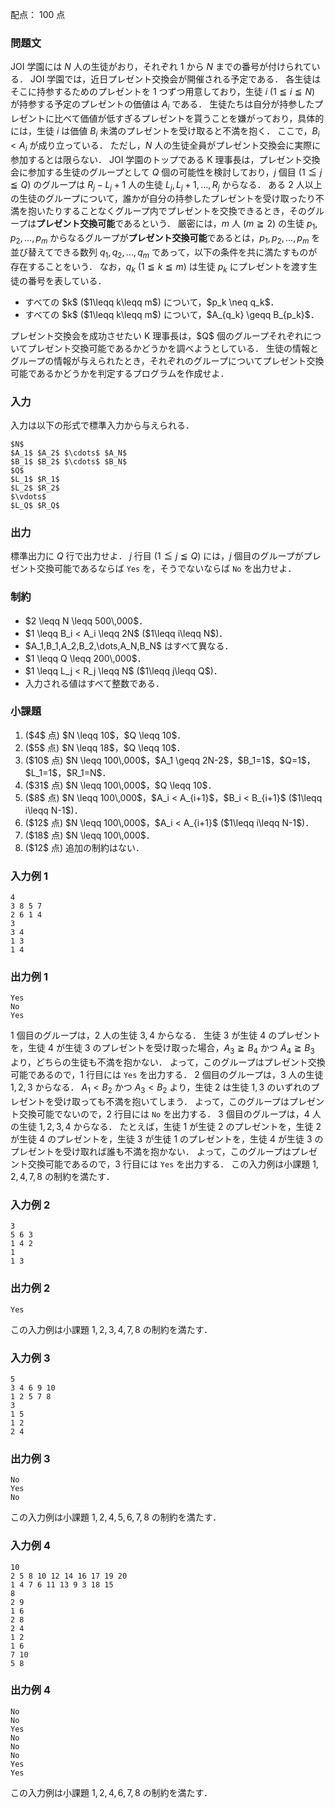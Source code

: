 配点： $100$ 点

### 問題文

JOI 学園には $N$ 人の生徒がおり，それぞれ $1$ から $N$ までの番号が付けられている．
JOI 学園では，近日プレゼント交換会が開催される予定である．
各生徒はそこに持参するためのプレゼントを $1$ つずつ用意しており，生徒 $i$ ($1\leqq i \leqq N$) が持参する予定のプレゼントの価値は $A_i$ である．
生徒たちは自分が持参したプレゼントに比べて価値が低すぎるプレゼントを貰うことを嫌がっており，具体的には，生徒 $i$ は価値 $B_i$ 未満のプレゼントを受け取ると不満を抱く．
ここで，$B_i < A_i$ が成り立っている．
ただし，$N$ 人の生徒全員がプレゼント交換会に実際に参加するとは限らない．
JOI 学園のトップである K 理事長は，プレゼント交換会に参加する生徒のグループとして $Q$ 個の可能性を検討しており，$j$ 個目 ($1\leqq j\leqq Q$) のグループは $R_j-L_j+1$ 人の生徒 $L_j,L_j+1,\dots,R_j$ からなる．
ある $2$ 人以上の生徒のグループについて，誰かが自分の持参したプレゼントを受け取ったり不満を抱いたりすることなくグループ内でプレゼントを交換できるとき，そのグループは<b>プレゼント交換可能</b>であるという．
厳密には，$m$ 人 ($m \geqq 2$) の生徒 $p_1,p_2,\dots,p_m$ からなるグループが<b>プレゼント交換可能</b>であるとは，$p_1,p_2,\dots,p_m$ を並び替えてできる数列 $q_1,q_2,\dots,q_m$ であって，以下の条件を共に満たすものが存在することをいう．
なお，$q_k$ ($1\leqq k\leqq m$) は生徒 $p_k$ にプレゼントを渡す生徒の番号を表している．
<ul>
<li> すべての $k$ ($1\leqq k\leqq m$) について，$p_k \neq q_k$．
<li> すべての $k$ ($1\leqq k\leqq m$) について，$A_{q_k} \geqq B_{p_k}$．
</ul>
プレゼント交換会を成功させたい K 理事長は，$Q$ 個のグループそれぞれについてプレゼント交換可能であるかどうかを調べようとしている．
生徒の情報とグループの情報が与えられたとき，それぞれのグループについてプレゼント交換可能であるかどうかを判定するプログラムを作成せよ．

### 入力

入力は以下の形式で標準入力から与えられる．
~~~
$N$
$A_1$ $A_2$ $\cdots$ $A_N$
$B_1$ $B_2$ $\cdots$ $B_N$
$Q$
$L_1$ $R_1$
$L_2$ $R_2$
$\vdots$
$L_Q$ $R_Q$
~~~

### 出力

標準出力に $Q$ 行で出力せよ．
$j$ 行目 ($1 \leqq j \leqq Q$) には，$j$ 個目のグループがプレゼント交換可能であるならば <code>Yes</code> を，そうでないならば <code>No</code> を出力せよ．

### 制約

<ul>
<li> $2 \leqq N \leqq 500\,000$．
<li> $1 \leqq B_i < A_i \leqq 2N$ ($1\leqq i\leqq N$)．
<li> $A_1,B_1,A_2,B_2,\dots,A_N,B_N$ はすべて異なる．
<li> $1 \leqq Q \leqq 200\,000$．
<li> $1 \leqq L_j < R_j \leqq N$ ($1\leqq j\leqq Q$)．
<li> 入力される値はすべて整数である．
</ul>

### 小課題

<ol>
<li> ($4$ 点) $N \leqq 10$，$Q \leqq 10$．
<li> ($5$ 点) $N \leqq 18$，$Q \leqq 10$．
<li> ($10$ 点) $N \leqq 100\,000$，$A_1 \geqq 2N-2$，$B_1=1$，$Q=1$，$L_1=1$，$R_1=N$．
<li> ($31$ 点) $N \leqq 100\,000$，$Q \leqq 10$．
<li> ($8$ 点) $N \leqq 100\,000$，$A_i < A_{i+1}$，$B_i < B_{i+1}$ ($1\leqq i\leqq N-1$)．
<li> ($12$ 点) $N \leqq 100\,000$，$A_i < A_{i+1}$ ($1\leqq i\leqq N-1$)．
<li> ($18$ 点) $N \leqq 100\,000$．
<li> ($12$ 点) 追加の制約はない．
</ol>

### 入力例 1

~~~
4
3 8 5 7
2 6 1 4
3
3 4
1 3
1 4
~~~

### 出力例 1

~~~
Yes
No
Yes
~~~

$1$ 個目のグループは，$2$ 人の生徒 $3,4$ からなる．
生徒 $3$ が生徒 $4$ のプレゼントを，生徒 $4$ が生徒 $3$ のプレゼントを受け取った場合，$A_3\geqq B_4$ かつ $A_4\geqq B_3$ より，どちらの生徒も不満を抱かない．
よって，このグループはプレゼント交換可能であるので，$1$ 行目には <code>Yes</code> を出力する．
$2$ 個目のグループは，$3$ 人の生徒 $1,2,3$ からなる．
$A_1 < B_2$ かつ $A_3 < B_2$ より，生徒 $2$ は生徒 $1,3$ のいずれのプレゼントを受け取っても不満を抱いてしまう．
よって，このグループはプレゼント交換可能でないので，$2$ 行目には <code>No</code> を出力する．
$3$ 個目のグループは，$4$ 人の生徒 $1,2,3,4$ からなる．
たとえば，生徒 $1$ が生徒 $2$ のプレゼントを，生徒 $2$ が生徒 $4$ のプレゼントを，生徒 $3$ が生徒 $1$ のプレゼントを，生徒 $4$ が生徒 $3$ のプレゼントを受け取れば誰も不満を抱かない．
よって，このグループはプレゼント交換可能であるので，$3$ 行目には <code>Yes</code> を出力する．
この入力例は小課題 $1,2,4,7,8$ の制約を満たす．

### 入力例 2

~~~
3
5 6 3
1 4 2
1
1 3
~~~

### 出力例 2

~~~
Yes
~~~

この入力例は小課題 $1,2,3,4,7,8$ の制約を満たす．

### 入力例 3

~~~
5
3 4 6 9 10
1 2 5 7 8
3
1 5
1 2
2 4
~~~

### 出力例 3

~~~
No
Yes
No
~~~

この入力例は小課題 $1,2,4,5,6,7,8$ の制約を満たす．

### 入力例 4

~~~
10
2 5 8 10 12 14 16 17 19 20
1 4 7 6 11 13 9 3 18 15
8
2 9
1 6
2 8
2 4
1 2
1 6
7 10
5 8
~~~

### 出力例 4

~~~
No
No
Yes
No
No
No
Yes
Yes
~~~

この入力例は小課題 $1,2,4,6,7,8$ の制約を満たす．


